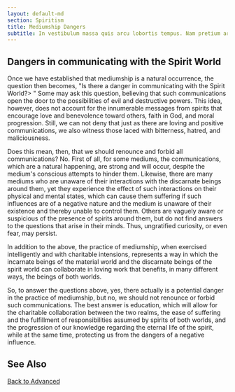 ```yaml
---
layout: default-md
section: Spiritism
title: Mediumship Dangers
subtitle: In vestibulum massa quis arcu lobortis tempus. Nam pretium arcu in odio vulputate luctus.
---
```


## Dangers in communicating with the Spirit World
Once we have established that mediumship is a natural occurrence, the question then becomes, "Is there a danger in communicating with the Spirit World?> " Some may ask this question, believing that such communications open the door to the possibilities of evil and destructive powers. This idea, however, does not account for the innumerable messages from spirits that encourage love and benevolence toward others, faith in God, and moral progression.  Still, we can not deny that just as there are loving and positive communications, we also witness those laced with bitterness, hatred, and maliciousness.  

Does this mean, then, that we should renounce and forbid all communications?  No.  First of all, for some mediums, the communications, which are a natural happening,  are strong and will occur, despite the medium's conscious attempts to hinder them.  Likewise, there are many mediums who are unaware of their interactions with the discarnate beings around them, yet they experience the effect of such interactions on their physical and mental states, which can cause them suffering if such influences are of a negative nature and the medium is unaware of their existence and thereby unable to control them. Others are vaguely aware or suspicious of the presence of spirits around them, but do not find answers to the questions that arise in their minds. Thus, ungratified curiosity, or even fear, may persist.

In addition to the above, the practice of mediumship, when exercised intelligently and with charitable intensions, represents a way in which the incarnate beings of the material world and the discarnate beings of the spirit world can collaborate in loving work that benefits, in many different ways, the beings of both worlds.

So, to answer the questions above, yes, there actually is a potential danger in the practice of mediumship, but no, we should not renounce or forbid such communications.  The best answer is education, which will allow for the charitable collaboration between the two realms, the ease of suffering and the fulfillment of responsibilities assumed by spirits of both worlds, and the progression of our knowledge regarding the eternal life of the spirit, while at the same time, protecting  us from the dangers of a negative influence.


## See Also



<a href="/spiritism/advanced" class="button">Back to Advanced</a>
